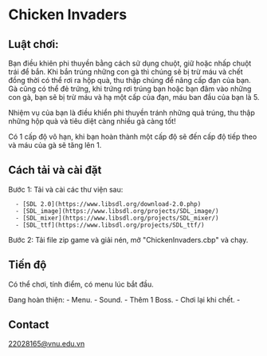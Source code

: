 # Chicken Invaders

## Luật chơi:
   Bạn điều khiên phi thuyền bằng cách sử dụng chuột, giữ hoặc nhấp chuột trái để bắn. Khi bắn trúng những con gà thì chúng sẽ bị trừ máu và 
chết đồng thời có thể rơi ra hộp quà, thu thập chúng để nâng cấp đạn của bạn. Gà cũng có thể đẻ trứng, khi trứng rơi trúng bạn hoặc bạn đâm vào những con gà, bạn sẽ bị trừ máu và hạ một cấp của đạn, máu ban đầu của bạn là 5.

Nhiệm vụ của bạn là điều khiển phi thuyền tránh những quả trúng, thu thập những hộp quà và tiêu diệt càng nhiều gà càng tốt!

Có 1 cấp độ vô hạn, khi bạn hoàn thành một cấp độ sẽ đến cấp độ tiếp theo và máu của gà sẽ tăng lên 1.

## Cách tải và cài đặt
Bước 1: Tải và cài các thư viện sau:

      - [SDL 2.0](https://www.libsdl.org/download-2.0.php)  
      - [SDL_image](https://www.libsdl.org/projects/SDL_image/)  
      - [SDL_mixer](https://www.libsdl.org/projects/SDL_mixer/)  
      - [SDL_ttf](https://www.libsdl.org/projects/SDL_ttf/) 
      
Bước 2: Tải file zip game và giải nén, mở "ChickenInvaders.cbp" và chạy.

## Tiến độ
   Có thể chơi, tính điểm, có menu lúc bắt đầu.
   
   Đang hoàn thiện:
      - Menu.
      - Sound.
      - Thêm 1 Boss.
      - Chơi lại khi chết.
      - 

## Contact
   22028165@vnu.edu.vn


